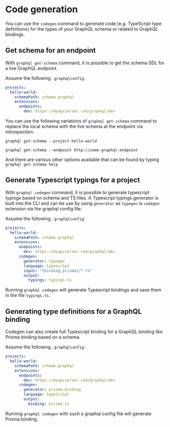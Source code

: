 # Code generation

You can use the `codegen` command to generate code (e.g. TypeScript type definitions) for the types of your GraphQL schema or related to GraphQL bindings.

## Get schema for an endpoint

With `graphql get-schema` command, it is possible to get the schema SDL for a live GraphQL endpoint. 

Assume the following `.graphqlconfig`:

```yaml
projects:
  hello-world:
    schemaPath: schema.graphql
    extensions:
      endpoints:
        dev: https://myapiserver.com/graphql/dev
```

You can use the following variations of `graphql get-schema` command to replace the local schema with the live schema at the endpoint via introspection. 

`graphql get-schema --project hello-world`

`graphql get-schema --endpoint http://some-graphql-endpoint`

And there are various other options available that can be found by typing `graphql get-schema help`

## Generate Typescript typings for a project

With `graphql codegen` command, it is possible to generate typescript typings based on schema and TS files. A Typescript typings generator is built into the CLI and can be use by using `generator` as `typegen` is `codegen` extension via the graphql config file. 

Assume the following `.graphqlconfig`:

```yaml
projects:
  hello-world:
    schemaPath: schema.graphql
    extensions:
      endpoints:
        dev: https://myapiserver.com/graphql/dev
      codegen: 
        generator: typegen
        language: typescript
        input: "{binding,prisma}/*.ts"
        output:
          typings: typings.ts
```

Running `graphql codegen` will generate Typescript bindings and save them in the file `typings.ts`. 


## Generating type definitions for a GraphQL binding

Codegen can also create full Typescript binding for a GraphQL binding like Prisma binding based on a schema. 

Assume the following `.graphqlconfig`:

```yaml
projects:
  hello-world:
    schemaPath: schema.graphql
    extensions:
      endpoints:
        dev: https://myapiserver.com/graphql/dev
      codegen: 
        generator: prisma-binding
        language: typescript
        output:
          binding: prisma.ts
```

Running `graphql codegen` with such a graphql config file will generate Prisma binding. 